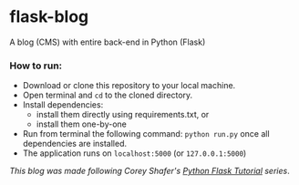 # flask-blog
A blog (CMS) with entire back-end in Python (Flask)

### How to run:
* Download or clone this repository to your local machine.
* Open terminal and `cd` to the cloned directory.
* Install dependencies:
  - install them directly using requirements.txt, or
  - install them one-by-one
* Run from terminal the following command: `python run.py` once all dependencies are installed.
* The application runs on `localhost:5000` (or `127.0.0.1:5000`)

_This blog was made following Corey Shafer's [Python Flask Tutorial](https://www.youtube.com/watch?v=MwZwr5Tvyxo&list=PL-osiE80TeTs4UjLw5MM6OjgkjFeUxCYH) series_.
